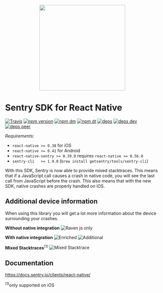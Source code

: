 <p align="center">
    <a href="https://sentry.io" target="_blank" align="center">
        <img src="https://sentry-brand.storage.googleapis.com/sentry-logo-black.png" width="280">
    </a>
<br/>
    <h1>Sentry SDK for React Native</h1>
</p>

[![Travis](https://travis-ci.com/getsentry/sentry-react-native.svg?branch=master)](https://travis-ci.com/getsentry/sentry-react-native)
[![npm version](https://img.shields.io/npm/v/react-native-sentry.svg)](https://www.npmjs.com/package/react-native-sentry)
[![npm dm](https://img.shields.io/npm/dm/react-native-sentry.svg)](https://www.npmjs.com/package/react-native-sentry)
[![npm dt](https://img.shields.io/npm/dt/react-native-sentry.svg)](https://www.npmjs.com/package/react-native-sentry)
[![deps](https://david-dm.org/getsentry/react-native-sentry/status.svg)](https://david-dm.org/getsentry/react-native-sentry?view=list)
[![deps dev](https://david-dm.org/getsentry/react-native-sentry/dev-status.svg)](https://david-dm.org/getsentry/react-native-sentry?type=dev&view=list)
[![deps peer](https://david-dm.org/getsentry/react-native-sentry/peer-status.svg)](https://david-dm.org/getsentry/react-native-sentry?type=peer&view=list)

*Requirements:*

* `react-native >= 0.38` for iOS
* `react-native >= 0.41` for Android
* `react-native-sentry >= 0.39.0` requires `react-native >= 0.56.0`
* `sentry-cli   >= 1.9.0` (`brew install getsentry/tools/sentry-cli`)

With this SDK, Sentry is now able to provide mixed stacktraces. This means that if a JavaScript call causes a crash in native code, you will see the last call from JavaScript before the crash. This also means that with the new SDK, native crashes are properly handled on iOS.

## Additional device information

When using this library you will get a lot more information about the device surrounding your crashes.

**Without native integration**
![Raven js only](https://github.com/getsentry/react-native-sentry/raw/master/assets/raven.png)

**With native integration**
![Enriched](https://github.com/getsentry/react-native-sentry/raw/master/assets/enriched.png)
![Additional](https://github.com/getsentry/react-native-sentry/raw/master/assets/additional-device.png)


**Mixed Stacktraces**<sup>(1)</sup>
![Mixed Stacktrace](https://github.com/getsentry/react-native-sentry/raw/master/assets/mixed-stacktrace.png)

## Documentation

https://docs.sentry.io/clients/react-native/

<sup>(1)</sup>only supported on iOS
